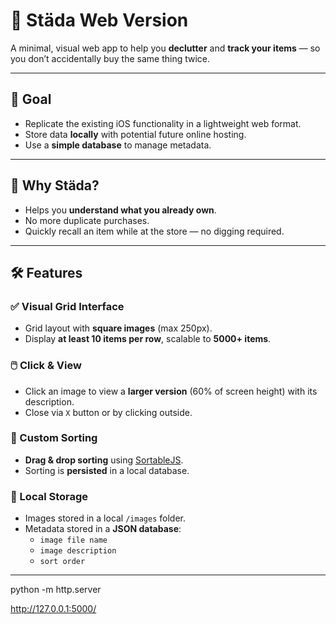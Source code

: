 # 🧹 Städa Web Version

A minimal, visual web app to help you **declutter** and **track your items** — so you don’t accidentally buy the same thing twice.

---

## 📌 Goal

- Replicate the existing iOS functionality in a lightweight web format.
- Store data **locally** with potential future online hosting.
- Use a **simple database** to manage metadata.

---

## 🧠 Why Städa?

- Helps you **understand what you already own**.
- No more duplicate purchases.
- Quickly recall an item while at the store — no digging required.

---

## 🛠️ Features

### ✅ Visual Grid Interface
- Grid layout with **square images** (max 250px).
- Display **at least 10 items per row**, scalable to **5000+ items**.

### 🖱️ Click & View
- Click an image to view a **larger version** (60% of screen height) with its description.
- Close via `X` button or by clicking outside.

### 🔀 Custom Sorting
- **Drag & drop sorting** using [SortableJS](https://github.com/SortableJS/Sortable).
- Sorting is **persisted** in a local database.

### 💾 Local Storage
- Images stored in a local `/images` folder.
- Metadata stored in a **JSON database**:
  - `image file name`
  - `image description`
  - `sort order`

---

python -m http.server

http://127.0.0.1:5000/

